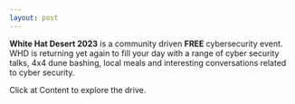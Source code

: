 ```yaml
---
layout: post
---
```


**White Hat Desert 2023** is a community driven **FREE** cybersecurity event. WHD is returning yet again to fill your day with a range of cyber security talks, 4x4 dune bashing, local meals and interesting conversations related to cyber security.


Click at Content to explore the drive.